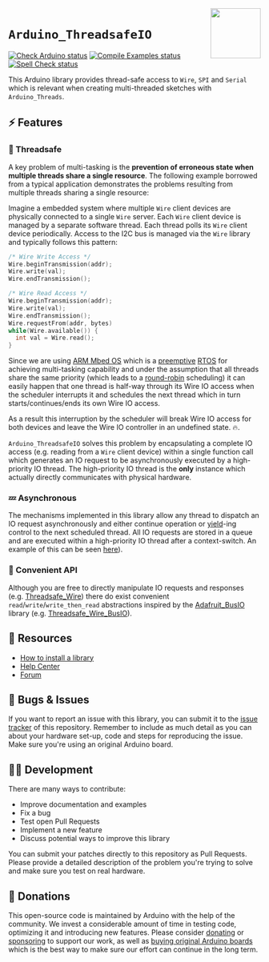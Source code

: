 <img src="https://content.arduino.cc/website/Arduino_logo_teal.svg" height="100" align="right" />

`Arduino_ThreadsafeIO`
======================

[![Check Arduino status](https://github.com/arduino-libraries/Arduino_ThreadsafeIO/actions/workflows/check-arduino.yml/badge.svg)](https://github.com/arduino-libraries/Arduino_ThreadsafeIO/actions/workflows/check-arduino.yml)
[![Compile Examples status](https://github.com/arduino-libraries/Arduino_ThreadsafeIO/actions/workflows/compile-examples-private.yml/badge.svg)](https://github.com/arduino-libraries/Arduino_ThreadsafeIO/actions/workflows/compile-examples-private.yml)
[![Spell Check status](https://github.com/arduino-libraries/Arduino_ThreadsafeIO/actions/workflows/spell-check.yml/badge.svg)](https://github.com/arduino-libraries/Arduino_ThreadsafeIO/actions/workflows/spell-check.yml)

This Arduino library provides thread-safe access to `Wire`, `SPI` and `Serial` which is relevant when creating multi-threaded sketches with `Arduino_Threads`.

## :zap: Features
### :thread: Threadsafe
A key problem of multi-tasking is the **prevention of erroneous state when multiple threads share a single resource**. The following example borrowed from a typical application demonstrates the problems resulting from multiple threads sharing a single resource:

Imagine a embedded system where multiple `Wire` client devices are physically connected to a single `Wire` server. Each `Wire` client device is managed by a separate software thread. Each thread polls its `Wire` client device periodically. Access to the I2C bus is managed via the `Wire` library and typically follows this pattern:

```C++
/* Wire Write Access */
Wire.beginTransmission(addr);
Wire.write(val);
Wire.endTransmission();

/* Wire Read Access */
Wire.beginTransmission(addr);
Wire.write(val);
Wire.endTransmission();
Wire.requestFrom(addr, bytes)
while(Wire.available()) {
  int val = Wire.read();
}
```

Since we are using [ARM Mbed OS](https://os.mbed.com/mbed-os/) which is a [preemptive](https://en.wikipedia.org/wiki/Preemption_(computing)) [RTOS](https://en.wikipedia.org/wiki/Real-time_operating_system) for achieving multi-tasking capability and under the assumption that all threads share the same priority (which leads to a [round-robin](https://en.wikipedia.org/wiki/Round-robin_scheduling) scheduling) it can easily happen that one thread is half-way through its Wire IO access when the scheduler interrupts it and schedules the next thread which in turn starts/continues/ends its own Wire IO access.

As a result this interruption by the scheduler will break Wire IO access for both devices and leave the Wire IO controller in an undefined state. :fire:.

`Arduino_ThreadsafeIO` solves this problem by encapsulating a complete IO access (e.g. reading from a `Wire` client device) within a single function call which generates an IO request to be asynchronously executed by a high-priority IO thread. The high-priority IO thread is the **only** instance which actually directly communicates with physical hardware.

### :zzz: Asynchronous

The mechanisms implemented in this library allow any thread to dispatch an IO request asynchronously and either continue operation or [yield](https://en.wikipedia.org/wiki/Yield_(multithreading))-ing control to the next scheduled thread. All IO requests are stored in a queue and are executed within a high-priority IO thread after a context-switch. An example of this can be seen [here](examples/Threadsafe_SPI/Threadsafe_SPI.ino)).

### :sparkling_heart: Convenient API

Although you are free to directly manipulate IO requests and responses (e.g. [Threadsafe_Wire](examples/Threadsafe_Wire/Threadsafe_Wire.ino)) there do exist convenient `read`/`write`/`write_then_read` abstractions inspired by the [Adafruit_BusIO](https://github.com/adafruit/Adafruit_BusIO) library (e.g. [Threadsafe_Wire_BusIO](examples/Threadsafe_Wire_BusIO/Threadsafe_Wire_BusIO.ino)).

## :mag_right: Resources

* [How to install a library](https://www.arduino.cc/en/guide/libraries)
* [Help Center](https://support.arduino.cc/)
* [Forum](https://forum.arduino.cc)

## :bug: Bugs & Issues

If you want to report an issue with this library, you can submit it to the [issue tracker](issues) of this repository. Remember to include as much detail as you can about your hardware set-up, code and steps for reproducing the issue. Make sure you're using an original Arduino board.

## :technologist: Development

There are many ways to contribute:

* Improve documentation and examples
* Fix a bug
* Test open Pull Requests
* Implement a new feature
* Discuss potential ways to improve this library

You can submit your patches directly to this repository as Pull Requests. Please provide a detailed description of the problem you're trying to solve and make sure you test on real hardware.

## :yellow_heart: Donations

This open-source code is maintained by Arduino with the help of the community. We invest a considerable amount of time in testing code, optimizing it and introducing new features. Please consider [donating](https://www.arduino.cc/en/donate/) or [sponsoring](https://github.com/sponsors/arduino) to support our work, as well as [buying original Arduino boards](https://store.arduino.cc/) which is the best way to make sure our effort can continue in the long term.
